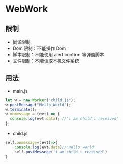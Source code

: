 <!--
 * @Author: 鱼小柔
 * @Date: 2020-11-15 17:35:10
 * @LastEditors: your name
 * @LastEditTime: 2020-11-22 10:30:48
 * @Description: file content
-->
# WebWork

## 限制

- 同源限制
- Dom 限制：不能操作 Dom
- 脚本限制：不能使用 alert confirm 等弹窗脚本
- 文件限制：不能读取本机文件系统

## 用法

- main.js

```js
let w = new Worker("child.js");
w.postMessage("Hello World");
w.terminate();
w.onmessage = (evt) => {
  console.log(evt.data); //'i am child i received'
};
```

- child.js

```js
self.onmessage=(evt)=>{
    console.log(evt.data)//'Hello world'
    self.postMessege('i am child i received')
}
```
